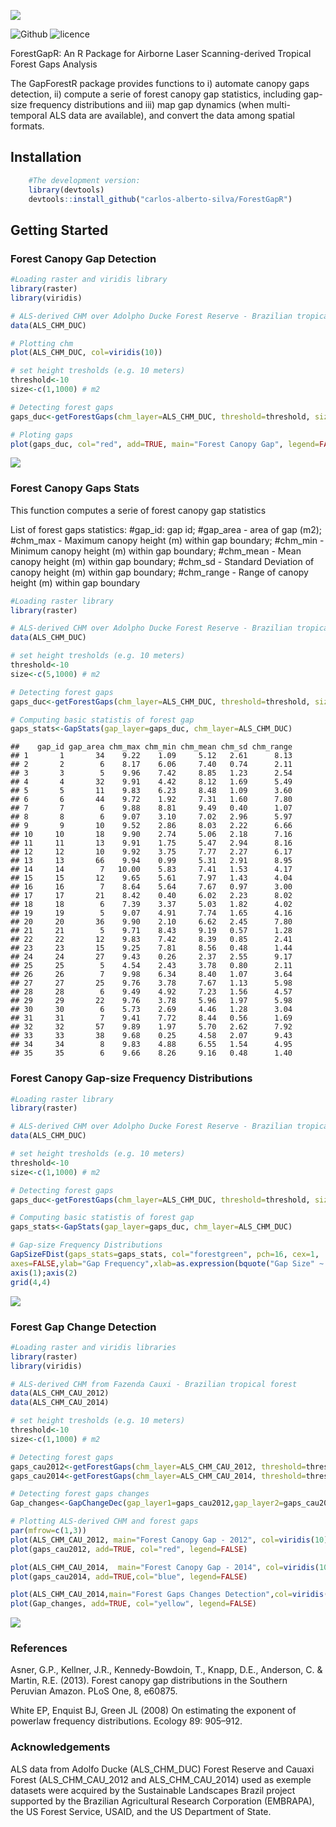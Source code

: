 ![](https://github.com/carlos-alberto-silva/ForestGapR/blob/master/readme/fig_1.png)<br/>

![Github](https://img.shields.io/badge/Github-0.0.1-green.svg) ![licence](https://img.shields.io/badge/Licence-GPL--3-blue.svg) 

ForestGapR: An R Package for Airborne Laser Scanning-derived Tropical Forest Gaps Analysis 

The GapForestR package provides functions to i) automate canopy gaps detection, ii) compute  a serie of forest canopy gap statistics, including gap-size frequency distributions and iii) map gap dynamics (when multi-temporal ALS data are available), and convert the data among spatial formats.

## Installation
```r
    #The development version:
    library(devtools)
    devtools::install_github("carlos-alberto-silva/ForestGapR")
```    

## Getting Started

### Forest Canopy Gap Detection
```r
#Loading raster and viridis library
library(raster)
library(viridis)

# ALS-derived CHM over Adolpho Ducke Forest Reserve - Brazilian tropical forest
data(ALS_CHM_DUC)

# Plotting chm
plot(ALS_CHM_DUC, col=viridis(10))

# set height tresholds (e.g. 10 meters)
threshold<-10
size<-c(1,1000) # m2

# Detecting forest gaps
gaps_duc<-getForestGaps(chm_layer=ALS_CHM_DUC, threshold=threshold, size=size)

# Ploting gaps
plot(gaps_duc, col="red", add=TRUE, main="Forest Canopy Gap", legend=FALSE)
```
![](https://github.com/carlos-alberto-silva/ForestGapR/blob/master/readme/Fig_2.png)

### Forest Canopy Gaps Stats
This function computes a serie of forest canopy gap statistics

List of forest gaps statistics:
  #gap_id: gap id;
  #gap_area - area of gap (m2);
  #chm_max - Maximum canopy height (m) within gap boundary;
  #chm_min - Minimum canopy height (m) within gap boundary;
  #chm_mean - Mean canopy height (m) within gap boundary;
  #chm_sd - Standard Deviation of canopy height (m) within gap boundary;
  #chm_range - Range of canopy height (m) within gap boundary

```r
#Loading raster library
library(raster)

# ALS-derived CHM over Adolpho Ducke Forest Reserve - Brazilian tropical forest
data(ALS_CHM_DUC)

# set height tresholds (e.g. 10 meters)
threshold<-10
size<-c(5,1000) # m2

# Detecting forest gaps
gaps_duc<-getForestGaps(chm_layer=ALS_CHM_DUC, threshold=threshold, size=size)

# Computing basic statistis of forest gap
gaps_stats<-GapStats(gap_layer=gaps_duc, chm_layer=ALS_CHM_DUC)
```
    ##    gap_id gap_area chm_max chm_min chm_mean chm_sd chm_range
    ## 1       1       34    9.22    1.09     5.12   2.61      8.13
    ## 2       2        6    8.17    6.06     7.40   0.74      2.11
    ## 3       3        5    9.96    7.42     8.85   1.23      2.54
    ## 4       4       32    9.91    4.42     8.12   1.69      5.49
    ## 5       5       11    9.83    6.23     8.48   1.09      3.60
    ## 6       6       44    9.72    1.92     7.31   1.60      7.80
    ## 7       7        6    9.88    8.81     9.49   0.40      1.07
    ## 8       8        6    9.07    3.10     7.02   2.96      5.97
    ## 9       9       10    9.52    2.86     8.03   2.22      6.66
    ## 10     10       18    9.90    2.74     5.06   2.18      7.16
    ## 11     11       13    9.91    1.75     5.47   2.94      8.16
    ## 12     12       10    9.92    3.75     7.77   2.27      6.17
    ## 13     13       66    9.94    0.99     5.31   2.91      8.95
    ## 14     14        7   10.00    5.83     7.41   1.53      4.17
    ## 15     15       12    9.65    5.61     7.97   1.43      4.04
    ## 16     16        7    8.64    5.64     7.67   0.97      3.00
    ## 17     17       21    8.42    0.40     6.02   2.23      8.02
    ## 18     18        6    7.39    3.37     5.03   1.82      4.02
    ## 19     19        5    9.07    4.91     7.74   1.65      4.16
    ## 20     20       36    9.90    2.10     6.62   2.45      7.80
    ## 21     21        5    9.71    8.43     9.19   0.57      1.28
    ## 22     22       12    9.83    7.42     8.39   0.85      2.41
    ## 23     23       15    9.25    7.81     8.56   0.48      1.44
    ## 24     24       27    9.43    0.26     2.37   2.55      9.17
    ## 25     25        5    4.54    2.43     3.78   0.80      2.11
    ## 26     26        7    9.98    6.34     8.40   1.07      3.64
    ## 27     27       25    9.76    3.78     7.67   1.13      5.98
    ## 28     28        6    9.49    4.92     7.23   1.56      4.57
    ## 29     29       22    9.76    3.78     5.96   1.97      5.98
    ## 30     30        6    5.73    2.69     4.46   1.28      3.04
    ## 31     31        7    9.41    7.72     8.44   0.56      1.69
    ## 32     32       57    9.89    1.97     5.70   2.62      7.92
    ## 33     33       38    9.68    0.25     4.58   2.07      9.43
    ## 34     34        8    9.83    4.88     6.55   1.54      4.95
    ## 35     35        6    9.66    8.26     9.16   0.48      1.40
    
 
### Forest Canopy Gap-size Frequency Distributions

```r
#Loading raster library
library(raster)

# ALS-derived CHM over Adolpho Ducke Forest Reserve - Brazilian tropical forest
data(ALS_CHM_DUC)

# set height tresholds (e.g. 10 meters)
threshold<-10
size<-c(1,1000) # m2

# Detecting forest gaps
gaps_duc<-getForestGaps(chm_layer=ALS_CHM_DUC, threshold=threshold, size=size)

# Computing basic statistis of forest gap
gaps_stats<-GapStats(gap_layer=gaps_duc, chm_layer=ALS_CHM_DUC)

# Gap-size Frequency Distributions
GapSizeFDist(gaps_stats=gaps_stats, col="forestgreen", pch=16, cex=1,
axes=FALSE,ylab="Gap Frequency",xlab=as.expression(bquote("Gap Size" ~ (m^2) )))
axis(1);axis(2)
grid(4,4)
```
![](https://github.com/carlos-alberto-silva/ForestGapR/blob/master/readme/Fig_3.png)

### Forest Gap Change Detection
```r
#Loading raster and viridis libraries
library(raster)
library(viridis)

# ALS-derived CHM from Fazenda Cauxi - Brazilian tropical forest
data(ALS_CHM_CAU_2012)
data(ALS_CHM_CAU_2014)

# set height tresholds (e.g. 10 meters)
threshold<-10
size<-c(1,1000) # m2

# Detecting forest gaps
gaps_cau2012<-getForestGaps(chm_layer=ALS_CHM_CAU_2012, threshold=threshold, size=size)
gaps_cau2014<-getForestGaps(chm_layer=ALS_CHM_CAU_2014, threshold=threshold, size=size)

# Detecting forest gaps changes
Gap_changes<-GapChangeDec(gap_layer1=gaps_cau2012,gap_layer2=gaps_cau2014)

# Plotting ALS-derived CHM and forest gaps
par(mfrow=c(1,3))
plot(ALS_CHM_CAU_2012, main="Forest Canopy Gap - 2012", col=viridis(10))
plot(gaps_cau2012, add=TRUE, col="red", legend=FALSE)

plot(ALS_CHM_CAU_2014,  main="Forest Canopy Gap - 2014", col=viridis(10))
plot(gaps_cau2014, add=TRUE,col="blue", legend=FALSE)

plot(ALS_CHM_CAU_2014,main="Forest Gaps Changes Detection",col=viridis(10))
plot(Gap_changes, add=TRUE, col="yellow", legend=FALSE)
```
![](https://github.com/carlos-alberto-silva/ForestGapR/blob/master/readme/fig_4.png)

### References
Asner, G.P., Kellner, J.R., Kennedy-Bowdoin, T., Knapp, D.E., Anderson, C. & Martin, R.E. (2013). Forest canopy     gap distributions in the Southern Peruvian Amazon. PLoS One, 8, e60875.
  
White EP, Enquist BJ, Green JL (2008) On estimating the exponent of powerlaw frequency distributions. Ecology 89:   905–912.
  
### Acknowledgements
ALS data from Adolfo Ducke (ALS_CHM_DUC) Forest Reserve and Cauaxi Forest (ALS_CHM_CAU_2012 and ALS_CHM_CAU_2014) used as exemple datasets were acquired by the Sustainable Landscapes Brazil project supported by the Brazilian Agricultural Research Corporation (EMBRAPA), the US Forest Service, USAID, and the US Department of State. 

